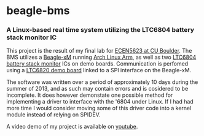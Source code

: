 beagle-bms
==========
### A Linux-based real time system utilizing the LTC6804 battery stack monitor IC

This project is the result of my final lab for [ECEN5623 at CU Boulder](http://ecee.colorado.edu/~ecen5623/).
The BMS utilizes a [Beagle-xM](http://beagleboard.org/Products/BeagleBoard-xM) running [Arch Linux Arm](http://archlinuxarm.org/), as well as two [LTC6804 battery stack monitor](http://www.linear.com/product/LTC6804-1) ICs on demo boards. Communication is perfomed using a [LTC6820 demo board](http://www.linear.com/product/LTC6820) linked to a SPI interface on the Beagle-xM.

The software was written over a period of approximately 10 days during the summer of 2013, and as such may contain errors and is cosidered to be incomplete. It does however demonstate one possible method for implementing a driver to interface with the '6804 under Linux. If I had had more time I would consider moving some of this driver code into a kernel module instead of relying on SPIDEV.

A video demo of my project is available on [youtube](http://www.youtube.com/watch?v=Ke4MwVpD0xs).
